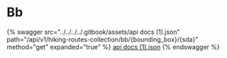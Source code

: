 # Bb

{% swagger src="../../../../.gitbook/assets/api docs (1).json" path="/api/v1/hiking-routes-collection/bb/{bounding_box}/{sda}" method="get" expanded="true" %}
[api docs (1).json](<../../../../.gitbook/assets/api docs (1).json>)
{% endswagger %}
